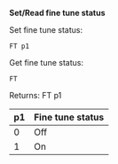 __Set/Read fine tune status__

Set fine tune status:

	FT p1

Get fine tune status:

	FT

Returns: FT p1

| p1  | Fine tune status |
| --- | --- |
| 0 | Off |
| 1 | On  |

